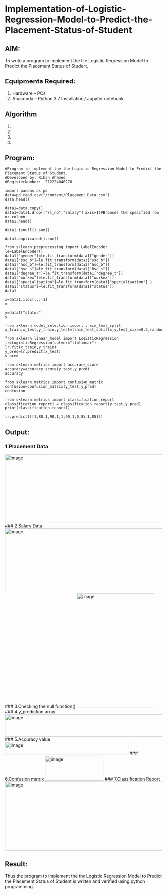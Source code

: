 # Implementation-of-Logistic-Regression-Model-to-Predict-the-Placement-Status-of-Student

## AIM:
To write a program to implement the the Logistic Regression Model to Predict the Placement Status of Student.

## Equipments Required:
1. Hardware – PCs
2. Anaconda – Python 3.7 Installation / Jupyter notebook

## Algorithm
1. 
2. 
3. 
4. 

## Program:
```
#Program to implement the the Logistic Regression Model to Predict the Placement Status of Student.
#Developed by: Rihan Ahamed
#RegisterNumber:  212224040276

import pandas as pd
data=pd.read_csv("/content/Placement_Data.csv")
data.head()

data1=data.copy()
data1=data1.drop(["sl_no","salary"],axis=1)#Browses the specified row or column
data1.head()

data1.isnull().sum()

data1.duplicated().sum()

from sklearn.preprocessing import LabelEncoder
le=LabelEncoder()
data1["gender"]=le.fit_transform(data1["gender"])
data1["ssc_b"]=le.fit_transform(data1["ssc_b"])
data1["hsc_b"]=le.fit_transform(data1["hsc_b"])
data1["hsc_s"]=le.fit_transform(data1["hsc_s"])
data1["degree_t"]=le.fit_transform(data1["degree_t"])
data1["workex"]=le.fit_transform(data1["workex"])
data1["specialisation"]=le.fit_transform(data1["specialisation"] )     
data1["status"]=le.fit_transform(data1["status"])       
data1 

x=data1.iloc[:,:-1]
x

y=data1["status"]
y

from sklearn.model_selection import train_test_split
x_train,x_test,y_train,y_test=train_test_split(x,y,test_size=0.2,random_state=0)

from sklearn.linear_model import LogisticRegression
lr=LogisticRegression(solver="liblinear")
lr.fit(x_train,y_train)
y_pred=lr.predict(x_test)
y_pred

from sklearn.metrics import accuracy_score
accuracy=accuracy_score(y_test,y_pred)
accuracy

from sklearn.metrics import confusion_matrix
confusion=confusion_matrix(y_test,y_pred)
confusion

from sklearn.metrics import classification_report
classification_report1 = classification_report(y_test,y_pred)
print(classification_report1)

lr.predict([[1,80,1,90,1,1,90,1,0,85,1,85]])
```

## Output:
### 1.Placement Data
<img width="1276" height="221" alt="image" src="https://github.com/user-attachments/assets/6ad6cee4-d675-4366-a79c-f39954dcd44e" />
### 2.Salary Data
<img width="1068" height="209" alt="image" src="https://github.com/user-attachments/assets/d0958b4f-074b-41f1-b393-79fcdfc65b70" />
### 3.Checking the null function()
<img width="249" height="369" alt="image" src="https://github.com/user-attachments/assets/40a0a22f-ccfd-45d1-a495-3409b2f137f2" />
### 4.y_prediction array
<img width="935" height="73" alt="image" src="https://github.com/user-attachments/assets/5224c1bd-d725-43d0-94d0-5a67cfede760" />
### 5.Accuracy value
<img width="396" height="42" alt="image" src="https://github.com/user-attachments/assets/676d6a17-3bdd-4976-a913-dddf3dff7fcb" />
### 6.Confusion matrix
<img width="188" height="79" alt="image" src="https://github.com/user-attachments/assets/c70ac320-34e8-4a61-9974-4ee9a26c689b" />
### 7.Classification Report
<img width="628" height="223" alt="image" src="https://github.com/user-attachments/assets/c5439cc7-6261-4763-8e57-5595a07e9fdb" />







## Result:
Thus the program to implement the the Logistic Regression Model to Predict the Placement Status of Student is written and verified using python programming.

